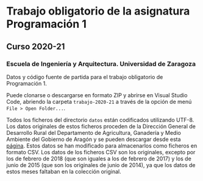 # Trabajo obligatorio de la asignatura Programación 1

## Curso 2020-21

### Escuela de Ingeniería y Arquitectura. Universidad de Zaragoza 

Datos y código fuente de partida para el trabajo obligatorio de Programación 1.

Puede clonarse o descargarse en formato ZIP y abrirse en Visual Studio Code, abriendo la carpeta ``trabajo-2020-21`` a través de la opción de menú ``File > Open Folder...``.

Todos los ficheros del directorio ``datos`` están codificados utilizando UTF-8.
Los datos originales de estos ficheros proceden de la Dirección General de Desarrollo Rural del Departamento de Agricultura, Ganadería y Medio Ambiente del Gobierno de Aragón y se pueden descargar desde esta [página](https://www.aragon.es/-/climatologia-y-reserva-hidrica). Estos datos se han modificado para almacenarlos como ficheros en formato CSV.
Los datos de los ficheros CSV son los originales, excepto por los de febrero de 2018 (que son iguales a los de febrero de 2017) y los de junio de 2015 (que son los originales de junio de 2014), ya que los datos de estos meses faltaban en la colección original.

